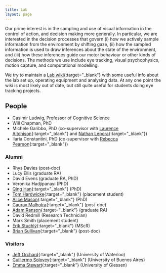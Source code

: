 ```yaml
---
title: Lab
layout: page
---
```


Our prime interest is in the sampling and use of visual information in the control of action, and decision making more generally. In particular, we are interested in the decision processes that govern (i) how we actively sample information from the environment by shifting gaze, (ii) how the sampled information is used to draw inferences about the state of the environment, and (iii) how these inferences guide our motor behaviour or other kinds of decisions. The methods we use include eye tracking, visual psychophysics, motion capture, and computational modelling.

We try to maintain a [Lab wiki](https://github.com/CasLudwig/CasLudwig.github.io/wiki){:target="_blank"} with some useful info about the lab set up, operating equipment and analysing data. At any one point the wiki is most likely out of date, but still quite useful for students doing eye tracking projects.

## People

- Casimir Ludwig, Professor of Cognitive Science
- Will Chapman, PhD
- Michele Garibbo, PhD (co-supervisor with [Laurence Aitchison](http://www.gatsby.ucl.ac.uk/~laurence/){:target="_blank"} and [Nathan Lepora](https://lepora.com/){:target="_blank"})
- Ilaria Constantini, PhD (co-supervisor with [Rebecca Pearson](https://www.mmu.ac.uk/hpsc/our-staff/browse/faculty/profile/index.php?id=5351){:target="_blank"})

### Alumni

- Rhys Davies (post-doc)
- Lucy Ellis (graduate RA)
- David Evens (graduate RA, PhD)
- Veronika Hadjipanayi (PhD)
- [Qing Han](https://www.spi.ox.ac.uk/people/qing-han){:target="_blank"} (PhD)
- [Tom Hardwicke](https://tomhardwicke.netlify.app/){:target="_blank"} (placement student)
- [Alice Mason](https://alicemason.github.io/){:target="_blank"} (PhD)
- [Gaurav Malhotra](https://research-information.bris.ac.uk/en/persons/gaurav-malhotra){:target="_blank"} (post-doc)
- [Adam Ranson](https://www.ransonlab.net/home){:target="_blank"} (graduate RA)
- David Redmill (Research Technician)
- Mark Smith (placement student)
- [Erik Stuchl&yacute;](https://www.psy.uni-hamburg.de/en/arbeitsbereiche/allgemeine-psychologie/personen/erik-stuchly.html){:target="_blank"} (MScR)
- [Brian Sullivan](https://visionresearchblog.wordpress.com/){:target="_blank"} (post-doc)

### Visitors

- [Jeff Orchard](https://cs.uwaterloo.ca/~jorchard/){:target="_blank"} (University of Waterloo)
- [Guillermo Solovey](https://gsolovey.netlify.app/){:target="_blank"} (University of Buenos Aires)
- [Emma Stewart](https://emmaemstewart.com/){:target="_blank"} (University of Giessen)
